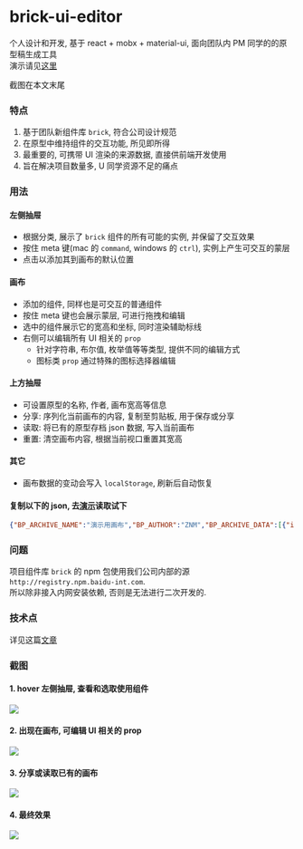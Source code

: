 # brick-ui-editor

个人设计和开发, 基于 react + mobx + material-ui, 面向团队内 PM 同学的的原型稿生成工具  
演示请见[这里](https://youknowznm.github.io/demos/brick-ui-editor/)  

截图在本文末尾

### 特点

1. 基于团队新组件库 `brick`, 符合公司设计规范
2. 在原型中维持组件的交互功能, 所见即所得
3. 最重要的, 可携带 UI 渲染的来源数据, 直接供前端开发使用
4. 旨在解决项目数量多, U 同学资源不足的痛点

### 用法
  
#### 左侧抽屉

- 根据分类, 展示了 `brick` 组件的所有可能的实例, 并保留了交互效果
- 按住 meta 键(mac 的 `command`, windows 的 `ctrl`), 实例上产生可交互的蒙层
- 点击以添加其到画布的默认位置

#### 画布

- 添加的组件, 同样也是可交互的普通组件 
- 按住 meta 键也会展示蒙层, 可进行拖拽和编辑
- 选中的组件展示它的宽高和坐标, 同时渲染辅助标线
- 右侧可以编辑所有 UI 相关的 `prop`
  - 针对字符串, 布尔值, 枚举值等等类型, 提供不同的编辑方式
  - 图标类 `prop` 通过特殊的图标选择器编辑

#### 上方抽屉

- 可设置原型的名称, 作者, 画布宽高等信息
- 分享: 序列化当前画布的内容, 复制至剪贴板, 用于保存或分享
- 读取: 将已有的原型存档 json 数据, 写入当前画布
- 重置: 清空画布内容, 根据当前视口重置其宽高

#### 其它

- 画布数据的变动会写入 `localStorage`, 刷新后自动恢复

#### 复制以下的 json, 去[演示](https://youknowznm.github.io/demos/brick-ui-editor/)读取试下

```json
{"BP_ARCHIVE_NAME":"演示用画布","BP_AUTHOR":"ZNM","BP_ARCHIVE_DATA":[{"id":"bf0ia4m","originName":"ComposedHeadNav","originProps":{"userInfoPrimary":"ZNM（B999999）","userInfoSecondary":"企业智能平台部","menuItems":[{"id":"option_1","label":"使用说明","_index":0,"tableData":{"id":0}}],"group1Label":"功能列表","group1MenuItems":[{"id":"option_11","label":"option_11"},{"id":"option_12","label":"option_12","disabled":true}],"projectName":"示例项目","group1Type":"group","group2Label":"","group2Type":"group","group2MenuItems":[],"group3Label":"","group3Type":"group","group3MenuItems":[],"width":"850"},"wrapWidth":850,"wrapHeight":60,"deltaX":21,"deltaY":6},{"id":"88n0un1","originName":"ComposedMenu","originProps":{"size":"sm","menuItems":[{"id":"option_1","label":"业务单据","_index":0,"tableData":{"id":0}},{"id":"option_2","label":"发票开具","disabled":false,"_index":1,"tableData":{"id":1}},{"id":"产品 3","label":"空白发票","disabled":false,"_index":2,"tableData":{"id":2}},{"id":"产品 4","label":"发票查询","disabled":false,"_index":3,"tableData":{"id":3}}],"group1Label":"基础设置","group1MenuItems":[{"id":"option_11","label":"option_11"},{"id":"option_12","label":"option_12","disabled":true}],"group2Label":"权限控制","group2MenuItems":[{"id":"option_21","label":"option_21"},{"id":"option_22","label":"option_22","disabled":true}],"group3Label":"","group3MenuItems":[],"layout":"vertical","group1Type":"popper","group2Type":"popper","group3Type":"popper","width":"210"},"wrapWidth":210,"wrapHeight":220,"deltaX":19,"deltaY":71},{"id":"eruz8k2","originName":"Section","originProps":{"title":"查找集设置","width":"633","height":"479"},"wrapWidth":633,"wrapHeight":479,"deltaX":238,"deltaY":99},{"id":"y801rz0","originName":"ComposedBreadcrumb","originProps":{"data":[{"label":"首页","_index":0,"tableData":{"id":0}},{"label":"基础设置","_index":1,"tableData":{"id":1}},{"label":"查找集设置","_index":2,"tableData":{"id":2}}],"divider":"/","size":"sm","width":240},"wrapWidth":240,"wrapHeight":18,"deltaX":238,"deltaY":74},{"id":"t5g1rds","originName":"Typography","originProps":{"size":"sm","weight":"medium","children":"过滤器 1","type":"primary","width":50},"wrapWidth":50,"wrapHeight":20,"deltaX":258,"deltaY":153},{"id":"wmqhu6o","originName":"Typography","originProps":{"size":"sm","children":"过滤器 2","type":"primary","width":50,"weight":"medium"},"wrapWidth":50,"wrapHeight":20,"deltaX":470,"deltaY":154},{"id":"r28z2gq","originName":"Typography","originProps":{"size":"sm","children":"过滤器 3","type":"primary","width":50,"weight":"medium"},"wrapWidth":50,"wrapHeight":20,"deltaX":695,"deltaY":154},{"id":"tmma3pl","originName":"ComposedSuggest","originProps":{"placeholder":"占位符 A","menuItems":[{"id":"option_1","label":"option_1"},{"id":"option_2","label":"option_2"},{"id":"option_3","label":"option_3"}],"group1Label":"分类 1","group1MenuItems":[{"id":"option_11","label":"option_11"},{"id":"option_12","label":"option_12","disabled":true}],"group2Label":"分类 2","group2MenuItems":[{"id":"option_21","label":"option_21"},{"id":"option_22","label":"option_22","disabled":true}],"group3Label":"分类 3","group3MenuItems":[{"id":"option_31","label":"option_31"},{"id":"option_32","label":"option_32","disabled":true}],"disabled":false,"group1Type":"group","group2Type":"group","group3Type":"group","width":"135"},"wrapWidth":135,"wrapHeight":28,"deltaX":312,"deltaY":149},{"id":"gnfp3ab","originName":"ComposedMultipleSelect","originProps":{"placeholder":"占位符 B","size":"xs","menuItems":[{"value":"option_1","label":"option_1"},{"value":"option_2","label":"option_2"},{"value":"option_3","label":"option_3"}],"group1Label":"分类 1","group1MenuItems":[{"value":"option_11","label":"option_11"},{"value":"option_12","label":"option_12","disabled":true}],"group2Label":"分类 2","group2MenuItems":[{"value":"option_21","label":"option_21"},{"value":"option_22","label":"option_22","disabled":true}],"group3Label":"分类 3","group3MenuItems":[{"value":"option_31","label":"option_31"},{"value":"option_32","label":"option_32","disabled":true}],"disabled":false,"group1Type":"group","group2Type":"group","group3Type":"group","width":"136"},"wrapWidth":136,"wrapHeight":24,"deltaX":525,"deltaY":151},{"id":"l66nqvt","originName":"ComposedRadioGroup","originProps":{"defaultValue":["item_1"],"options":[{"value":"item_1","label":"有","checked":true,"_index":0,"tableData":{"id":0}},{"value":"item_2","label":"无","disabled":false,"_index":1,"tableData":{"id":1}}],"type":"normal","size":"sm","width":"108"},"wrapWidth":108,"wrapHeight":18,"deltaX":756,"deltaY":155},{"id":"71n2bgx","originName":"ComposedButton","originProps":{"iconName":"SvgEditPencil","type":"important","children":"新增","size":"xs","color":"normal","shape":"normal","loadingIconName":"","disabled":false,"loading":false},"wrapWidth":64,"wrapHeight":24,"deltaX":256,"deltaY":191},{"id":"lk85oi7","originName":"ComposedButton","originProps":{"disabled":false,"iconName":"SvgTransmitDownload","type":"intensive","children":"模板下载","size":"xs","color":"normal","shape":"normal","loadingIconName":"","loading":false},"wrapWidth":82,"wrapHeight":24,"deltaX":332,"deltaY":191},{"id":"bhfobqx","originName":"ComposedButton","originProps":{"color":"success","type":"important","children":"提交","size":"xs","shape":"normal","iconName":"","loadingIconName":"","disabled":false,"loading":false},"wrapWidth":64,"wrapHeight":24,"deltaX":460,"deltaY":191},{"id":"9zcikv8","originName":"ComposedButton","originProps":{"color":"error","iconName":"SvgTrash","type":"important","children":"","size":"xs","shape":"normal","loadingIconName":"","disabled":false,"loading":false},"wrapWidth":24,"wrapHeight":24,"deltaX":425,"deltaY":191},{"id":"3nv7982","originName":"ComposedTable","originProps":{"data":[{"key1":"数据1","key2":"数据2","key3":"数据3","key4":"数据4","key5":"数据5","key6":"数据6","key7":"数据7","key8":"数据8","key9":"数据9","key10":"数据10"},{"key1":"数据1","key2":"数据2","key3":"数据3","key4":"数据4","key5":"数据5","key6":"数据6","key7":"数据7","key8":"数据8","key9":"数据9","key10":"数据10"},{"key1":"数据1","key2":"数据2","key3":"数据3","key4":"数据4","key5":"数据5","key6":"数据6","key7":"数据7","key8":"数据8","key9":"数据9","key10":"数据10"},{"key1":"数据1","key2":"数据2","key3":"数据3","key4":"数据4","key5":"数据5","key6":"数据6","key7":"数据7","key8":"数据8","key9":"数据9","key10":"数据10"},{"key1":"数据1","key2":"数据2","key3":"数据3","key4":"数据4","key5":"数据5","key6":"数据6","key7":"数据7","key8":"数据8","key9":"数据9","key10":"数据10"}],"columns":[{"key":"key1","thContent":"ID","align":"center","_index":0,"tableData":{"id":0}},{"key":"key2","thContent":"名称","align":"center","_index":1,"tableData":{"id":1}},{"key":"key3","thContent":"类型","align":"center","_index":2,"tableData":{"id":2}},{"key":"key4","thContent":"生效时间","align":"center","_index":3,"tableData":{"id":3}},{"key":"key5","thContent":"失效时间","align":"center","_index":4,"tableData":{"id":4}},{"key":"key6","thContent":"购方名称","align":"center","_index":5,"tableData":{"id":5}},{"key":"key7","thContent":"销方名称","align":"center","_index":6,"tableData":{"id":6}},{"key":"key8","thContent":"标题8","align":"center","_index":7,"tableData":{"id":7}},{"key":"key9","thContent":"标题9","align":"center","_index":8,"tableData":{"id":8}},{"key":"key10","thContent":"标题10","align":"center","_index":9,"tableData":{"id":9}}],"useCheckbox":true,"operationsLabelsJoined":"编辑 删除","width":"626"},"wrapWidth":626,"wrapHeight":272,"deltaX":242,"deltaY":238},{"id":"u543e14","originName":"ComposedPagination","originProps":{"total":100,"size":"xs","simple":false,"disabled":false,"showTotal":true,"showSizeOptions":true,"showJumper":true,"width":"620"},"wrapWidth":620,"wrapHeight":50,"deltaX":247,"deltaY":520}],"BP_PLAYGROUND_WIDTH":1133,"BP_PLAYGROUND_HEIGHT":597}
```

### 问题

项目组件库 `brick` 的 npm 包使用我们公司内部的源 `http://registry.npm.baidu-int.com`.  
所以除非接入内网安装依赖, 否则是无法进行二次开发的.

### 技术点

详见这篇[文章](https://youknowznm.com/article?id=WhycgKN)

### 截图

#### 1. hover 左侧抽屉, 查看和选取使用组件

![](https://youknowznm.github.io/demos/images/brick-ui-editor/demo-1.png)

#### 2. 出现在画布, 可编辑 UI 相关的 prop

![](https://youknowznm.github.io/demos/images/brick-ui-editor/demo-2.png)

#### 3. 分享或读取已有的画布

![](https://youknowznm.github.io/demos/images/brick-ui-editor/demo-3.png)

#### 4. 最终效果

![](https://youknowznm.github.io/demos/images/brick-ui-editor/demo-4.png)
